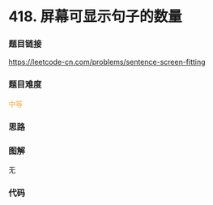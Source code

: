 # 418. 屏幕可显示句子的数量

### 题目链接

https://leetcode-cn.com/problems/sentence-screen-fitting

### 题目难度

<font color=#F0AD4E>中等</font>

### 思路



### 图解

无

### 代码

```python
```